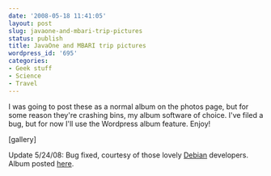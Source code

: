 ```yaml
---
date: '2008-05-18 11:41:05'
layout: post
slug: javaone-and-mbari-trip-pictures
status: publish
title: JavaOne and MBARI trip pictures
wordpress_id: '695'
categories:
- Geek stuff
- Science
- Travel
---
```


I was going to post these as a normal album on the photos page, but for some reason they're crashing bins, my album software of choice. I've filed a bug, but for now I'll use the Wordpress album feature. Enjoy!

[gallery]

Update 5/24/08: Bug fixed, courtesy of those lovely [Debian](http://debian.org/) developers. Album posted [here](http://www.phfactor.net/pics/javaone-mbari/).
